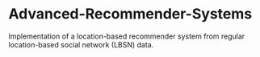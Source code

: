 # Advanced-Recommender-Systems
Implementation of a location-based recommender system from regular location-based social network (LBSN) data.
